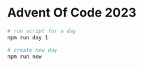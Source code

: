 # Advent Of Code 2023

```sh
# run script for a day
npm run day 1
```

```sh
# create new day
npm run new
```
